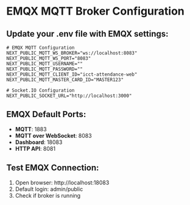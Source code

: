 # EMQX MQTT Broker Configuration

## Update your .env file with EMQX settings:

```env
# EMQX MQTT Configuration
NEXT_PUBLIC_MQTT_WS_BROKER="ws://localhost:8083"
NEXT_PUBLIC_MQTT_WS_PORT="8083"
NEXT_PUBLIC_MQTT_USERNAME=""
NEXT_PUBLIC_MQTT_PASSWORD=""
NEXT_PUBLIC_MQTT_CLIENT_ID="icct-attendance-web"
NEXT_PUBLIC_MQTT_MASTER_CARD_ID="MASTER123"

# Socket.IO Configuration
NEXT_PUBLIC_SOCKET_URL="http://localhost:3000"
```

## EMQX Default Ports:
- **MQTT**: 1883
- **MQTT over WebSocket**: 8083
- **Dashboard**: 18083
- **HTTP API**: 8081

## Test EMQX Connection:
1. Open browser: http://localhost:18083
2. Default login: admin/public
3. Check if broker is running
